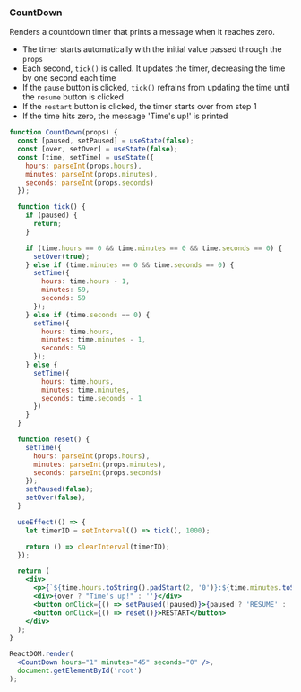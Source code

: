 ### CountDown

Renders a countdown timer that prints a message when it reaches zero.

- The timer starts automatically with the initial value passed through the `props`
- Each second, `tick()` is called. It updates the timer, decreasing the time by one second each time
- If the `pause` button is clicked, `tick()` refrains from updating the time until the `resume` button is clicked
- If the `restart` button is clicked, the timer starts over from step 1
- If the time hits zero, the message 'Time's up!' is printed

```jsx
function CountDown(props) {
  const [paused, setPaused] = useState(false);
  const [over, setOver] = useState(false);
  const [time, setTime] = useState({
    hours: parseInt(props.hours),
    minutes: parseInt(props.minutes),
    seconds: parseInt(props.seconds)
  });

  function tick() {
    if (paused) {
      return;
    }

    if (time.hours == 0 && time.minutes == 0 && time.seconds == 0) {
      setOver(true);
    } else if (time.minutes == 0 && time.seconds == 0) {
      setTime({
        hours: time.hours - 1,
        minutes: 59,
        seconds: 59
      });
    } else if (time.seconds == 0) {
      setTime({
        hours: time.hours,
        minutes: time.minutes - 1,
        seconds: 59
      });
    } else {
      setTime({
        hours: time.hours,
        minutes: time.minutes,
        seconds: time.seconds - 1
      })
    }
  }

  function reset() {
    setTime({
      hours: parseInt(props.hours),
      minutes: parseInt(props.minutes),
      seconds: parseInt(props.seconds)
    });
    setPaused(false);
    setOver(false);
  }

  useEffect(() => {
    let timerID = setInterval(() => tick(), 1000);

    return () => clearInterval(timerID);
  });

  return (
    <div>
      <p>{`${time.hours.toString().padStart(2, '0')}:${time.minutes.toString().padStart(2, '0')}:${time.seconds.toString().padStart(2, '0')}`}</p>
      <div>{over ? "Time's up!" : ''}</div>
      <button onClick={() => setPaused(!paused)}>{paused ? 'RESUME' : 'PAUSE'}</button>
      <button onClick={() => reset()}>RESTART</button>
    </div>
  );
}
```

```jsx
ReactDOM.render(
  <CountDown hours="1" minutes="45" seconds="0" />,
  document.getElementById('root')
);
```
